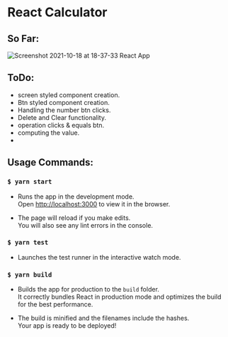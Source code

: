 # React Calculator

## So Far:

![Screenshot 2021-10-18 at 18-37-33 React App](https://user-images.githubusercontent.com/30528167/137763824-77775658-6353-4eca-a532-f3a502500eb1.png)

## ToDo:

- screen styled component creation.
- Btn styled component creation.
- Handling the number btn clicks.
- Delete and Clear functionality.
- operation clicks & equals btn.
- computing the value.
-

## Usage Commands:

### `$ yarn start`

- Runs the app in the development mode.\
  Open [http://localhost:3000](http://localhost:3000) to view it in the browser.

- The page will reload if you make edits.\
  You will also see any lint errors in the console.

### `$ yarn test`

- Launches the test runner in the interactive watch mode.

### `$ yarn build`

- Builds the app for production to the `build` folder.\
  It correctly bundles React in production mode and optimizes the build for the best performance.

- The build is minified and the filenames include the hashes.\
  Your app is ready to be deployed!
